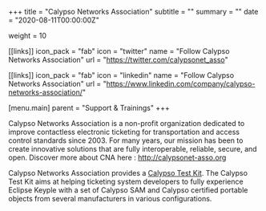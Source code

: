+++
title = "Calypso Networks Association"
subtitle = ""
summary = ""
date = "2020-08-11T00:00:00Z"

weight = 10

[[links]]
icon_pack = "fab"
icon = "twitter"
name = "Follow Calypso Networks Association"
url = "https://twitter.com/calypsonet_asso"

[[links]]
icon_pack = "fab"
icon = "linkedin"
name = "Follow Calypso Networks Association"
url = "https://www.linkedin.com/company/calypso-networks-association/"

[menu.main]
    parent = "Support & Trainings"
+++

Calypso Networks Association is a non-profit organization dedicated to improve contactless 
electronic ticketing for transportation and access control standards since 2003. 
For many years, our mission has been to create innovative solutions that are fully 
interoperable, reliable, secure, and open. 
Discover more about CNA here : http://calypsonet-asso.org

Calypso Networks Association provides a [Calypso Test Kit](https://www.calypsonet-asso.org/content/calypso-test-kit).
The Calypso Test Kit aims at helping ticketing system developers to fully experience 
Eclipse Keyple with a set of Calypso SAM and Calypso certified portable objects from 
several manufacturers in various configurations. 
